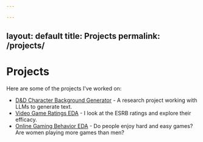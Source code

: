 ```yaml
---

---
```

layout: default
title: Projects
permalink: /projects/
---

# Projects

Here are some of the projects I've worked on:

- [D&D Character Background Generator](https://github.com/dmm4613/dnd-char-background) - A research project working with LLMs to generate text.
- [Video Game Ratings EDA](https://github.com/dmm4613/video-game-ratings) - I look at the ESRB ratings and explore their efficacy.
- [Online Gaming Behavior EDA](https://github.com/dmm4613/online-gaming-behavior-eda) - Do people enjoy hard and easy games? Are women playing more games than men?
